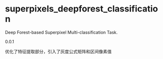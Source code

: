 # superpixels_deepforest_classification
Deep Forest-based Superpixel Multi-classification Task.


0.0.1

优化了特征提取部分，引入了灰度公式矩阵和区间像素值

